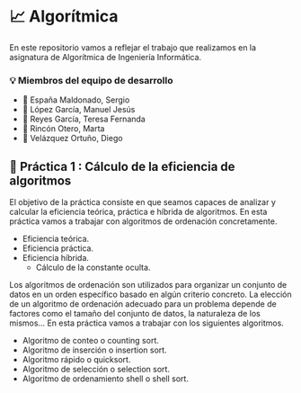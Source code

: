 # :chart_with_upwards_trend: Algorítmica

En este repositorio vamos a reflejar el trabajo que realizamos en la asignatura de Algorítmica de Ingeniería Informática.

### :bulb: Miembros del equipo de desarrollo

- :bust_in_silhouette: España Maldonado, Sergio
- :bust_in_silhouette: López García, Manuel Jesús
- :bust_in_silhouette: Reyes García, Teresa Fernanda
- :bust_in_silhouette: Rincón Otero, Marta
- :bust_in_silhouette: Velázquez Ortuño, Diego

## :file_folder: Práctica 1 : Cálculo de la eficiencia de algoritmos

El objetivo de la práctica consiste en que seamos capaces de analizar y calcular la eficiencia teórica, práctica e híbrida de algoritmos. En esta práctica vamos a trabajar con algoritmos de ordenación concretamente.

- Eficiencia teórica.
- Eficiencia práctica.
- Eficiencia híbrida.
  - Cálculo de la constante oculta.
 
Los algoritmos de ordenación son utilizados para organizar un conjunto de datos en un orden específico basado en algún criterio concreto. La elección de un algoritmo de ordenación adecuado para un problema depende de factores como el tamaño del conjunto de datos, la naturaleza de los mismos… En esta práctica vamos a trabajar con los siguientes algoritmos.

- Algoritmo de conteo o counting sort.
- Algoritmo de inserción o insertion sort.
- Algoritmo rápido o quicksort.
- Algoritmo de selección o selection sort.
- Algoritmo de ordenamiento shell o shell sort.

